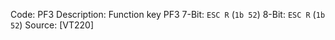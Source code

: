 Code: PF3
Description: Function key PF3
7-Bit: `ESC R` (`1b 52`)
8-Bit: `ESC R` (`1b 52`)
Source: [VT220]
